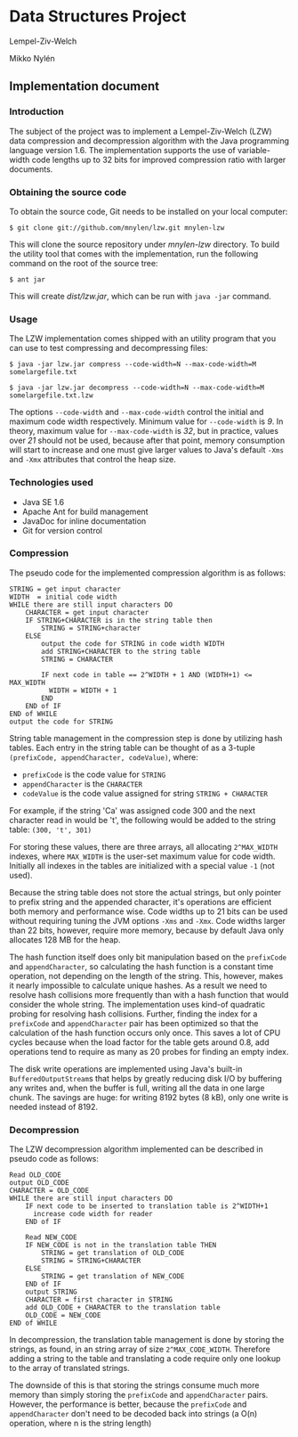 # Data Structures Project

Lempel-Ziv-Welch

Mikko Nylén

## Implementation document

### Introduction

The subject of the project was to implement a Lempel-Ziv-Welch (LZW) data compression
and decompression algorithm with the Java programming language version 1.6.
The implementation supports the use of variable-width code lengths up to 32
bits for improved compression ratio with larger documents.

### Obtaining the source code

To obtain the source code, Git needs to be installed on your local computer:

    $ git clone git://github.com/mnylen/lzw.git mnylen-lzw
    
This will clone the source repository under _mnylen-lzw_ directory. To build
the utility tool that comes with the implementation, run the following command
on the root of the source tree:

    $ ant jar
    
This will create _dist/lzw.jar_, which can be run with `java -jar` command.

### Usage

The LZW implementation comes shipped with an utility program that you can
use to test compressing and decompressing files:

    $ java -jar lzw.jar compress --code-width=N --max-code-width=M somelargefile.txt

    $ java -jar lzw.jar decompress --code-width=N --max-code-width=M somelargefile.txt.lzw

The options `--code-width` and `--max-code-width` control the initial and
maximum code width respectively. Minimum value for `--code-width` is *9*. In
theory, maximum value for `--max-code-width` is *32*, but in practice, values
over *21* should not be used, because after that point, memory consumption
will start to increase and one must give larger values to Java's default
`-Xms` and `-Xmx` attributes that control the heap size.

### Technologies used

* Java SE 1.6
* Apache Ant for build management
* JavaDoc for inline documentation
* Git for version control

### Compression

The pseudo code for the implemented compression algorithm is as follows:

    STRING = get input character
    WIDTH  = initial code width
    WHILE there are still input characters DO
        CHARACTER = get input character
        IF STRING+CHARACTER is in the string table then
            STRING = STRING+character
        ELSE
            output the code for STRING in code width WIDTH
            add STRING+CHARACTER to the string table
            STRING = CHARACTER
            
            IF next code in table == 2^WIDTH + 1 AND (WIDTH+1) <= MAX_WIDTH
              WIDTH = WIDTH + 1
            END
        END of IF
    END of WHILE
    output the code for STRING

String table management in the compression step is done by utilizing hash
tables. Each entry in the string table can be thought of as a 3-tuple
`(prefixCode, appendCharacter, codeValue)`, where:

* `prefixCode` is the code value for `STRING`
* `appendCharacter` is the `CHARACTER`
* `codeValue` is the code value assigned for string `STRING + CHARACTER`

For example, if the string 'Ca' was assigned code 300 and the next character
read in would be 't', the following would be added to the string table:
`(300, 't', 301)`

For storing these values, there are three arrays, all allocating `2^MAX_WIDTH`
indexes, where `MAX_WIDTH` is the user-set maximum value for code
width. Initially all indexes in the tables are initialized with a special value
`-1` (not used).

Because the string table does not store the actual strings, but only pointer
to prefix string and the appended character, it's operations are efficient both
memory and performance wise. Code widths up to 21 bits can be used without
requiring tuning the JVM options `-Xms` and `-Xmx`. Code widths larger than 22
bits, however, require more memory, because by default Java only allocates
128 MB for the heap.

The hash function itself does only bit manipulation based on the `prefixCode`
and `appendCharacter`, so calculating the hash function is a constant time
operation, not depending on the length of the string. This, however, makes it
nearly impossible to calculate unique hashes. As a result we need to resolve
hash collisions more frequently than with a hash function that would consider
the whole string. The implementation uses kind-of quadratic probing for
resolving hash collisions. Further, finding the index for a
`prefixCode` and `appendCharacter` pair has been optimized so that the
calculation of the hash function occurs only once. This saves a lot of CPU
cycles because when the load factor for the table gets around 0.8,
add operations tend to require as many as 20 probes for finding an empty
index.

The disk write operations are implemented using Java's built-in
`BufferedOutputStream`s that helps by greatly reducing disk I/O by 
buffering any writes and, when the buffer is full, writing all the data
in one large chunk. The savings are huge: for writing 8192 bytes (8 kB), only
one write is needed instead of 8192.

### Decompression

The LZW decompression algorithm implemented can be described in pseudo code as
follows:

    Read OLD_CODE
    output OLD_CODE
    CHARACTER = OLD_CODE
    WHILE there are still input characters DO
        IF next code to be inserted to translation table is 2^WIDTH+1
          increase code width for reader
        END of IF
        
        Read NEW_CODE
        IF NEW_CODE is not in the translation table THEN
            STRING = get translation of OLD_CODE
            STRING = STRING+CHARACTER
        ELSE
            STRING = get translation of NEW_CODE
        END of IF
        output STRING
        CHARACTER = first character in STRING
        add OLD_CODE + CHARACTER to the translation table
        OLD_CODE = NEW_CODE
    END of WHILE
    
In decompression, the translation table management is done by storing the
strings, as found, in an string array of size `2^MAX_CODE_WIDTH`. Therefore
adding a string to the table and translating a code require only one lookup
to the array of translated strings.

The downside of this is that storing the strings consume much more memory
than simply storing the `prefixCode` and `appendCharacter` pairs. However,
the performance is better, because the `prefixCode` and `appendCharacter`
don't need to be decoded back into strings (a O(n) operation, where n is
the string length)

